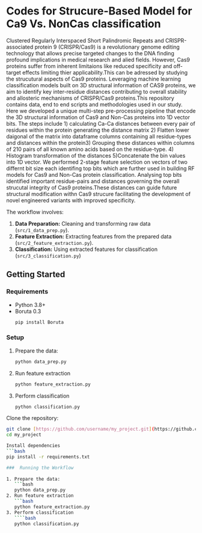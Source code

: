 # Codes for Strucure-Based Model for Ca9 Vs. NonCas classification

Clustered Regularly Interspaced Short Palindromic Repeats and CRISPR-associated protein 9 (CRISPR/Cas9) is a revolutionary genome editing technology that allows precise targeted changes to the DNA finding profound implications in medical research and alied fields. However, Cas9 proteins suffer from inherent limitaions like reduced specificity and off-target effects limiting thier applicability.This can be adressed by studying the strucutural aspects of Cas9 proteins. Leveraging machine learning classification models built on 3D structural information of CAS9 proteins, we aim to identify key inter-residue distances contributing to overall stability and allosteric mechanisms of CRISPR/Cas9 proteins.This repository contains data, end to end scripts and methodologies used in our study. Here we developed a unique multi-step pre-processing pipeline that encode the 3D structural information of Cas9 and Non-Cas proteins into 1D vector bits. The steps include 1) calculating Ca-Ca distances between every pair of residues within the protein generating the distance matrix 2) Flatten lower daigonal of the matrix into dataframe columns containing all residue-types and distances within the protein3) Grouping these distances within columns of 210 pairs of all known amino acids based on the residue-type. 4) Histogram transformation of the distances 5)Concatenate the bin values into 1D vector. We performed 2-stage feature selection on vectors of two differnt bit size each identifing top bits which are further used in building RF models for Cas9 and Non-Cas protein classification. Analysing top bits identified important residue-pairs and distances governing the overall strucutal integrity of Cas9 proteins.These distances can guide future structural modification withn Cas9 strucure facilitating the development of novel engineered variants with improved specificity. 

The workflow involves:
1. **Data Preparation:** Cleaning and transforming raw data (`src/1_data_prep.py`).
2. **Feature Extraction:** Extracting features from the prepared data (`src/2_feature_extraction.py`).
3. **Classification:** Using extracted features for classification (`src/3_classification.py`)

## Getting Started
### Requirements
- Python 3.8+
- Boruta 0.3
  ```bash
  pip install Boruta
  
### Setup  
1. Prepare the data:
   ```bash
   python data_prep.py
2. Run feature extraction
   ```bash
   python feature_extraction.py   
3. Perform classification
   ````bash
   python classification.py

Clone the repository:
```bash
git clone [https://github.com/username/my_project.git](https://github.com/Sireesiru/Preprocessing-codes-for-Cas-NonCas-classification.git)
cd my_project

Install dependencies
```bash
pip install -r requirements.txt

###  Running the Workflow
   
1. Prepare the data:
   ```bash
   python data_prep.py
2. Run feature extraction
   ```bash
   python feature_extraction.py   
3. Perform classification
   ````bash
   python classification.py



